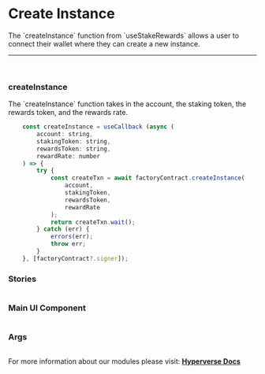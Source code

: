 # Create Instance

<p> The `createInstance` function from `useStakeRewards` allows a user to connect their wallet where they can create a new instance. </p>

---

<br>

### createInstance

<p> The `createInstance` function takes in the account, the staking token, the rewards token, and the rewards rate. </p>

```jsx
	const createInstance = useCallback (async (
		account: string,
		stakingToken: string,
		rewardsToken: string,
		rewardRate: number
	) => {
		try {
			const createTxn = await factoryContract.createInstance(
				account,
				stakingToken,
				rewardsToken,
				rewardRate
			);
			return createTxn.wait();
		} catch (err) {
			errors(err);
			throw err;
		}
	}, [factoryContract?.signer]);
```

### Stories

```jsx

```

### Main UI Component

```jsx

```

### Args

```jsx

```

For more information about our modules please visit: [**Hyperverse Docs**](docs.hyperverse.dev)
